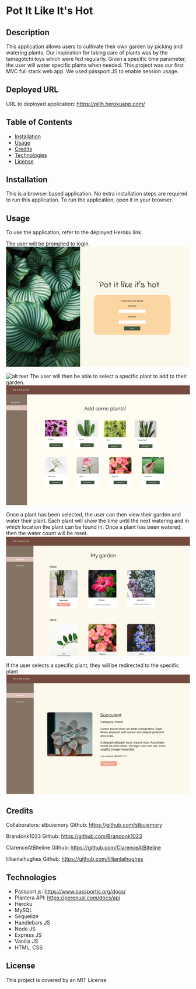 # Pot It Like It's Hot

## Description

This application allows users to cultivate their own garden by picking and watering plants. Our inspiration for taking care of plants was by the tamagotchi toys which were fed regularly. Given a specific time parameter, the user will water specific plants when needed. This project was our first MVC full stack web app. We used passport JS to enable session usage.

## Deployed URL

URL to deployed application: https://pilih.herokuapp.com/

## Table of Contents

- [Installation](#installation)
- [Usage](#usage)
- [Credits](#credits)
- [Technologies](#technologies)
- [License](#license)

## Installation

This is a browser based application. No extra installation steps are required to run this application. To run the application, open it in your browser.

## Usage

To use the application, refer to the deployed Heroku link.

The user will be prompted to login.
![alt text](assets/Log-in.png)

![alt text](assets/images/screenshot.png)
The user will then be able to select a specific plant to add to their garden.
![alt text](assets/Add_plant.png)

Once a plant has been selected, the user can then view their garden and water their plant. Each plant will show the time until the next watering and in which location the plant can be found in. Once a plant has been watered, then the water count will be reset.
![alt text](assets/My_garden.png)

If the user selects a specific plant, they will be redirected to the specific plant.
![alt text](assets/View_specific_plant.png)

## Credits

Collaborators:
stbuiemory Github: https://github.com/stbuiemory

Brandonk1023 Github: https://github.com/Brandonk1023

ClarenceAtBiteline Github: https://github.com/ClarenceAtBiteline

lillianlaihughes Github: https://github.com/lillianlaihughes

## Technologies

- Passport.js: https://www.passportjs.org/docs/
- Plantera API: https://perenual.com/docs/api
- Heroku
- MySQL
- Sequelize
- Handlebars JS
- Node JS
- Express JS
- Vanilla JS
- HTML, CSS

## License

This project is covered by an MIT License
